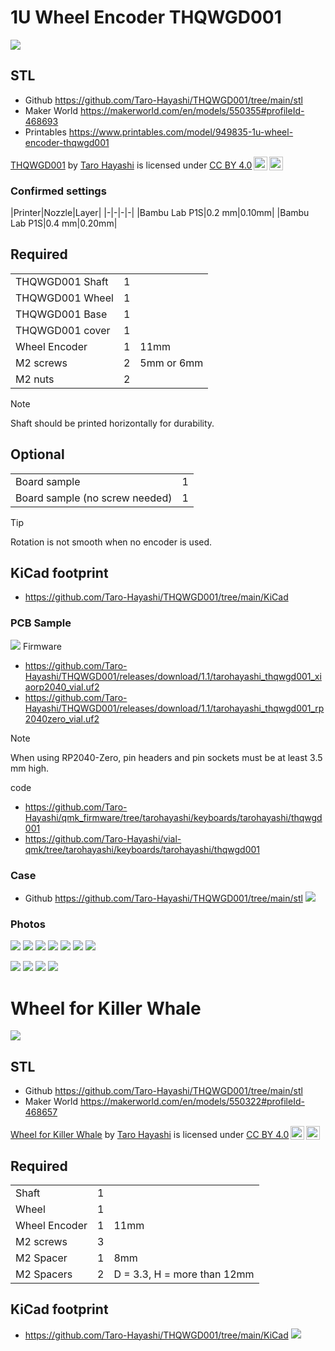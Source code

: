 
# 1U Wheel Encoder THQWGD001

![](img/tq_o.jpg)


## STL
- Github https://github.com/Taro-Hayashi/THQWGD001/tree/main/stl
- Maker World https://makerworld.com/en/models/550355#profileId-468693
- Printables https://www.printables.com/model/949835-1u-wheel-encoder-thqwgd001

<p xmlns:cc="http://creativecommons.org/ns#" xmlns:dct="http://purl.org/dc/terms/"><a property="dct:title" rel="cc:attributionURL" href="https://github.com/Taro-Hayashi/THQWGD001">THQWGD001</a> by <a rel="cc:attributionURL dct:creator" property="cc:attributionName" href="https://x.com/w_vwbw">Taro Hayashi</a> is licensed under <a href="https://creativecommons.org/licenses/by/4.0/?ref=chooser-v1" target="_blank" rel="license noopener noreferrer" style="display:inline-block;">CC BY 4.0<img style="height:22px!important;margin-left:3px;vertical-align:text-bottom;" src="https://mirrors.creativecommons.org/presskit/icons/cc.svg?ref=chooser-v1" alt=""><img style="height:22px!important;margin-left:3px;vertical-align:text-bottom;" src="https://mirrors.creativecommons.org/presskit/icons/by.svg?ref=chooser-v1" alt=""></a></p>



### Confirmed settings

|Printer|Nozzle|Layer|
|-|-|-|-|
|Bambu Lab P1S|0.2 mm|0.10mm|
|Bambu Lab P1S|0.4 mm|0.20mm|

## Required

||||
|-|-|-|
|THQWGD001 Shaft|1||
|THQWGD001 Wheel|1||
|THQWGD001 Base|1||
|THQWGD001 cover|1||
|Wheel Encoder|1|11mm|
|M2 screws|2|5mm or 6mm|
|M2 nuts|2||


> [!NOTE]
> Shaft should be printed horizontally for durability.

## Optional
|||
|-|-|
|Board sample|1||
|Board sample (no screw needed)|1||

> [!TIP]
> Rotation is not smooth when no encoder is used.

## KiCad footprint
- https://github.com/Taro-Hayashi/THQWGD001/tree/main/KiCad

### PCB Sample
![](img/sample.png)
Firmware
- https://github.com/Taro-Hayashi/THQWGD001/releases/download/1.1/tarohayashi_thqwgd001_xiaorp2040_vial.uf2
- https://github.com/Taro-Hayashi/THQWGD001/releases/download/1.1/tarohayashi_thqwgd001_rp2040zero_vial.uf2

> [!NOTE]
> When using RP2040-Zero, pin headers and pin sockets must be at least 3.5 mm high.

code
- https://github.com/Taro-Hayashi/qmk_firmware/tree/tarohayashi/keyboards/tarohayashi/thqwgd001
- https://github.com/Taro-Hayashi/vial-qmk/tree/tarohayashi/keyboards/tarohayashi/thqwgd001


### Case
- Github https://github.com/Taro-Hayashi/THQWGD001/tree/main/stl
![](img/case.png)

### Photos
![](img/tq_p.jpg)
![](img/cont.jpg)
![](img/opt.jpg)
![](img/3d.jpg)
![](img/cases.png)
![](img/caseb.png)
![](img/mcu.png)

![](img/x.png)
![](img/y.png)
![](img/z.png)
![](img/h.png)



# Wheel for Killer Whale

![](img/wfkw_o.jpg)


## STL
- Github https://github.com/Taro-Hayashi/THQWGD001/tree/main/stl
- Maker World https://makerworld.com/en/models/550322#profileId-468657

<p xmlns:cc="http://creativecommons.org/ns#" xmlns:dct="http://purl.org/dc/terms/"><a property="dct:title" rel="cc:attributionURL" href="https://github.com/Taro-Hayashi/THQWGD001">Wheel for Killer Whale</a> by <a rel="cc:attributionURL dct:creator" property="cc:attributionName" href="https://x.com/w_vwbw">Taro Hayashi</a> is licensed under <a href="https://creativecommons.org/licenses/by/4.0/?ref=chooser-v1" target="_blank" rel="license noopener noreferrer" style="display:inline-block;">CC BY 4.0<img style="height:22px!important;margin-left:3px;vertical-align:text-bottom;" src="https://mirrors.creativecommons.org/presskit/icons/cc.svg?ref=chooser-v1" alt=""><img style="height:22px!important;margin-left:3px;vertical-align:text-bottom;" src="https://mirrors.creativecommons.org/presskit/icons/by.svg?ref=chooser-v1" alt=""></a></p>


## Required
||||
|-|-|-|
|Shaft|1||
|Wheel|1||
|Wheel Encoder|1|11mm|
|M2 screws|3|
|M2 Spacer|1|8mm|
|M2 Spacers|2|D = 3.3, H = more than 12mm|

## KiCad footprint
- https://github.com/Taro-Hayashi/THQWGD001/tree/main/KiCad
![](img/wfkw_p.jpg)
